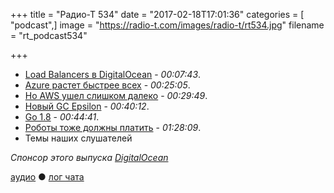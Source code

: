 +++
title = "Радио-Т 534"
date = "2017-02-18T17:01:36"
categories = [ "podcast",]
image = "https://radio-t.com/images/radio-t/rt534.jpg"
filename = "rt_podcast534"

+++

- [Load Balancers в DigitalOcean](https://www.digitalocean.com/company/blog/load-balancers-simplifying-high-availability) - *00:07:43*.
- [Azure растет быстрее всех](http://www.infoworld.com/article/3171214/cloud-computing/azures-rise-instills-doubts-in-aws-shops.html) - *00:25:05*.
- [Но AWS ушел слишком далеко](https://techcrunch.com/2017/02/13/why-aws-has-such-a-big-lead-in-the-cloud/) - *00:29:49*.
- [Новый GC Epsilon](https://habrahabr.ru/post/321856/) - *00:40:12*.
- [Go 1.8](https://blog.golang.org/go1.8) - *00:44:41*.
- [Роботы тоже должны платить](https://qz.com/911968/bill-gates-the-robot-that-takes-your-job-should-pay-taxes/) - *01:28:09*.
- Темы наших слушателей

_Спонсор этого выпуска [DigitalOcean](https://www.digitalocean.com)_

[аудио](http://cdn.radio-t.com/rt_podcast534.mp3) ● [лог чата](http://chat.radio-t.com/logs/radio-t-534.html)
<audio src="http://cdn.radio-t.com/rt_podcast534.mp3" preload="none"></audio>